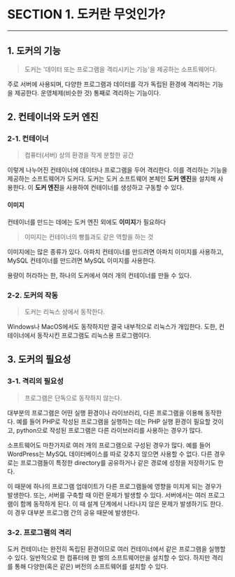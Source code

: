 # SECTION 1. 도커란 무엇인가?
---
## 1. 도커의 기능

> 도커는 '데이터 또는 프로그램을 격리시키는 기능'을 제공하는 소프트웨어다.

주로 서버에 사용되며, 다양한 프로그램과 데이터를 각가 독립된 환경에 격리하는 기능을 제공한다. 운영체제(비슷한 것) 통째로 격리하는 기능이다.


## 2. 컨테이너와 도커 엔진

### 2-1. 컨테이너

> 컴퓨터(서버) 상의 환경을 작게 분할한 공간

이렇게 나누어진 컨테이너에 데이터나 프로그램을 두어 격리한다. 이를 격리하는 기능을 제공하는 소프트웨어가 도커다.
도커는 도커 소프트웨어 본체인 **도커 엔진**을 설치해 사용한다. 이 **도커 엔진**을 사용하여 컨테이너를 생성하고 구동할 수 있다.

#### 이미지

컨테이너를 만드는 데에는 도커 엔진 외에도 **이미지**가 필요하다

> 이미지는 컨테이너의 빵틀과도 같은 역할을 하는 것

이미지에는 많은 종류가 있다. 아파치 컨테이너를 만드려면 아파치 이미지를 사용하고, MySQL 컨테이너를 만드려면 MySQL 이미지를 사용한다.

용량이 허라하는 한, 하나의 도커에서 여러 개의 컨테이너를 만들 수 있다.

### 2-2. 도커의 작동
> 도커는 리눅스 상에서 동작한다.

Windows나 MacOS에서도 동작하지만 결국 내부적으로 리눅스가 개입한다. 도한, 컨테이너에서 동작시킨 프로그램도 리눅스용 프로그램이다.


## 3. 도커의 필요성

### 3-1. 격리의 필요성

> 프로그램은 단독으로 동작하지 않는다.

대부분의 프로그램은 어떤 실행 환경이나 라이브러리, 다른 프로그램을 이용해 동작한다.
예를 들어 PHP로 작성된 프로그램을 실행하는 데는 PHP 실행 환경이 필요할 것이고, python으로 작성된 프로그램은 다른 라이브러리를 사용하는 경우가 많다.

소프트웨어도 마찬가지로 여러 개의 프로그램으로 구성된 경우가 많다. 예를 들어 WordPress는 MySQL 데이터베이스를 따로 갖추지 않으면 사용할 수 없다.
다른 경우로는 프로그램들이 특정한 directory를 공유하거나 같은 경로에 성정을 저장하기도 한다.

이 때문에 하나의 프로그램 업데이트가 다른 프로그램들에 영향을 미치게 되는 경우가 발생한다.
또는, 서버를 구축할 때 이런 문제가 발생할 수 있다. 서버에서는 여러 프로그램이 함께 동작하게 된다. 이 때 설계 단계에서 나타나지 않은 문제가 발생하기도 한다. 이 경우 대부분 프로그램 간의 공유 때문에 발생한다.

### 3-2. 프로그램의 격리

도커 컨테이너는 완전히 독립된 환경이므로 여러 컨테이너에서 같은 프로그램을 실행할 수 있다. 일반적으로 한 컴퓨터에 한 벌의 소프트웨어만을 설치할 수 있다. 하지만 격리를 통해 다양한(혹은 같은) 버전의 소프트웨어를 설치할 수 있다.
